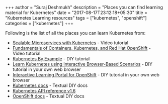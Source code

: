 +++
author = "Suraj Deshmukh"
description = "Places you can find learning material for Kubernetes"
date = "2017-08-17T23:12:18+05:30"
title = "Kubernetes Learning resources"
tags = ["kubernetes", "openshift"]
categories = ["kubernetes"]
+++

Following is the list of all the places you can learn Kubernetes from:

- [Scalable Microservices with Kubernetes](https://in.udacity.com/course/scalable-microservices-with-kubernetes--ud615) -
Video tutorial
- [Fundamentals of Containers, Kubernetes, and Red Hat OpenShift](https://www.edx.org/course/fundamentals-containers-kubernetes-red-red-hat-do081x#!) -
Video tutorial
- [Kubernetes By Example](http://kubernetesbyexample.com/) - DIY tutorial
- [Learn Kubernetes using Interactive Browser-Based Scenarios](https://www.katacoda.com/courses/kubernetes) -
DIY tutorial in your own web browser
- [Interactive Learning Portal for OpenShift](https://learn.openshift.com/) -
DIY tutorial in your own web browser
- [Kubernetes docs](https://kubernetes.io/docs/home/) - Textual DIY docs
- [Kubernetes API reference v1.6](https://kubernetes.io/docs/api-reference/v1.6/)
- [OpenShift docs](https://docs.openshift.org/latest/welcome/index.html) - Textual DIY docs
